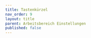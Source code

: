 ```yaml
---
title: Tastenkürzel
nav_order: 9
layout: title
parent: Arbeitsbereich Einstellungen
published: false
---
```

